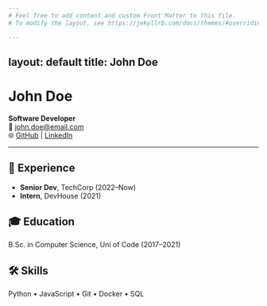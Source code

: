 ```yaml
---
# Feel free to add content and custom Front Matter to this file.
# To modify the layout, see https://jekyllrb.com/docs/themes/#overriding-theme-defaults

---
```

layout: default
title: John Doe
---

# John Doe

**Software Developer**  
📧 john.doe@email.com  
🌐 [GitHub](https://github.com/yourusername) | [LinkedIn](https://linkedin.com/in/yourusername)

---

## 💼 Experience

- **Senior Dev**, TechCorp (2022–Now)
- **Intern**, DevHouse (2021)

## 🎓 Education

B.Sc. in Computer Science, Uni of Code (2017–2021)

## 🛠️ Skills

Python • JavaScript • Git • Docker • SQL
